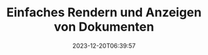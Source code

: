 ---
############################# Static ##########################
layout: "family"
date: 2023-12-20T06:39:57
draft: false

product: "Viewer"
product_tag: "viewer"

############################# Head ############################
head_title: "API zum Rendern und Anzeigen von Dokumenten | On-Premise-API und Online-Service"
head_description: "Rendern und betrachten Sie Word-, PDF-, Excel-, Powerpoint- oder Bilddateien einfach und kostenlos"

############################# Header ##########################
title: "Einfaches Rendern und Anzeigen von Dokumenten"
description: |
  Leistungsstarke Viewer-API zum Rendern verschiedener Dateien in PDF, HTML und Bild.

  Laden Sie Dokumente aus verschiedenen Quellen, einschließlich Dateien, Streams, URLs, FTP-Servern, Amazon S3, Azure Blob Storage und mehr.

  Generieren Sie reaktionsfähige HTML-Seiten, schützen Sie die ausgegebenen PDF-Dateien und ordnen Sie ihre Seiten neu an, drehen Sie Seiten, rendern Sie bei Bedarf Notizen und Kommentare.

############################# Platforms ############################
supported_platforms:
  enable: true  
  head_title: "Wählen Sie Ihre Plattform"
  title: "Unterstützte Plattformen"
  description: "Die GroupDocs.Viewer-Bibliothek unterstützt die folgenden Betriebssysteme und Frameworks"
  details_link_title: "Erfahren Sie mehr"
  items:
    # supported_platforms loop
    - title: ".NET"
      description: "GroupDocs.Viewer for .NET"
      color: "blue"
      tag: "net"
      link: "/viewer/net/"
      features_link: "https://docs.groupdocs.com/viewer/net/system-requirements/"
      features:
        # features loop
        - content: ".NET Framework 4.6.2+  <br>  .NET Core 3.1  <br>  .NET 6+"
          rows: "3"
        # features loop
        - content: "Windows, Linux"
          rows: "1"
        # features loop
        - content: "Über 180 Dateiformate"
          rows: "1"
        # features loop
        - content: "UI-Paket für ASP.NET Core"
          rows: "1"
        # features loop
        - content: "ASP.NET WebForms Demo  <br>  ASP.NET MVC Demo  <br>  ASP.NET Core Demo"
          rows: "3"
    
    # supported_platforms loop
    - title: "Java"
      description: "GroupDocs.Viewer for Java"
      color: "red"
      tag: "java"
      link: "/viewer/java/"
      features_link: "https://docs.groupdocs.com/viewer/java/system-requirements/"
      features:
        # features loop
        - content: "J2SE 8.0 (1.8)+"
          rows: "3"
        # features loop
        - content:  "Windows, Linux, macOS"
          rows: "1"       
        # features loop
        - content: "Über 180 Dateiformate"
          rows: "1"
        # features loop
        - content:  "UI-Paket für Spring und Dropwizard"
          rows: "1"
        # features loop
        - content:  "Spring Demo  <br>  Dropwizard demo"
          rows: "3"

    # supported_platforms loop
    - title: "Node.js"
      description: "GroupDocs.Viewer for Node.js"
      color: "green"
      tag: "nodejs-java"
      link: "/viewer/nodejs-java/"
      features_link: "https://docs.groupdocs.com/viewer/nodejs-java/system-requirements/"
      features:
        # features loop
        - content: "Node.js 16+  <br>  and J2SE 8.0 (1.8)+"
          rows: "3"
        # features loop
        - content:  "Windows, Linux, macOS"
          rows: "1"
        # features loop
        - content:  "Über 180 Dateiformate"
          rows: "1"
        # features loop
        - content:  "UI-Paket – bald verfügbar"
          rows: "1" 
        # features loop
        - content:  "Demo – bald verfügbar"
          rows: "3" 

    # supported_platforms loop
    - title: "Python"
      description: "GroupDocs.Viewer for Python"
      color: "yellow"
      tag: "python-net"
      link: "/viewer/python-net/"
      features_link: "https://docs.groupdocs.com/viewer/python-net/system-requirements/"
      features:
        # features loop
        - content: "Python 3.9+  <br>  and .Net 6+"
          rows: "3"
        # features loop
        - content:  "Windows, Linux, macOS"
          rows: "1"
        # features loop
        - content:  "Über 180 Dateiformate"
          rows: "1"
        # features loop
        - content:  "UI-Paket – bald verfügbar"
          rows: "1" 
        # features loop
        - content:  "Demo – bald verfügbar"
          rows: "3" 

############################# Features ############################

features:
  enable: true
  title: "Funktionsumfang von GroupDocs.Viewer"
  description: "API zum Rendern von Dateien verschiedener Typen wie HTML, PDF, PNG und JPEG in Anwendungen, um sie ohne Software von Drittanbietern anzuzeigen."

  items:
    # feature loop
    - icon: "view"
      title: "Dokumente und Bilder ansehen"
      content: "Zeigen Sie Dokumente an, indem Sie sie als HTML-, PDF-, PNG- und JPEG-Dateien rendern."

    # feature loop
    - icon: "password"
      title: "Öffnen Sie geschützte Dokumente"
      content: "Geben Sie ein Passwort an, um verschlüsselte Dokumente zu öffnen."

    # feature loop
    - icon: "load"
      title: "Laden Sie Dateien von überall"
      content: "Laden Sie Dokumente aus verschiedenen Dateien, URLs, FTP-Servern, Amazon S3 und mehr."
    
    # feature loop
    - icon: "pages"
      title: "Rendern Sie alle oder bestimmte Seiten"
      content: "Geben Sie einen Bereich von Seitenzahlen an, die gerendert werden sollen."


############################# Code samples ############################
code_samples:
  enable: true
  title: "GroupDocs.Viewer-Codebeispiele"
  description: "Einige Anwendungsfälle typischer GroupDocs.Viewer-Vorgänge in C#, Java, TypeScript"
  items:
    # code sample loop
    - title: "So rendern Sie DOCX-Dateien in PDF"
      content: |
       Rendern Sie DOCX-Dokumente in PDF, ohne dass Microsoft Word oder andere Software installiert ist. Laden Sie DOCX-Dateien ganz einfach in Ihre .NET-Anwendung und zeigen Sie sie an, egal ob es sich um eine Web- oder Desktop-Anwendung handelt. Hier ist ein Beispiel für das Rendern einer DOCX-Datei in PDF:
      samples:
        - language: "C#"
          color: "blue"
          content: |
            ```csharp {style=abap}   
            // Laden Sie die DOCX-Datei zum Rendern
            using (Viewer viewer = new Viewer("sample.docx"))
            {
              // Rendern Sie DOCX in eine PDF-Datei
              PdfViewOptions viewOptions = new PdfViewOptions();
              viewer.View(viewOptions);
            }
            ```
        - language: "Java"
          color: "red"
          content: |
            ```java {style=abap}   
            import com.groupdocs.viewer.Viewer;
            import com.groupdocs.viewer.options.PdfViewOptions;
            // ...
            // Laden Sie die DOCX-Datei zum Rendern
            try (Viewer viewer = new Viewer("sample.docx")) {
                // Rendern Sie DOCX in eine PDF-Datei
                PdfViewOptions viewOptions = new PdfViewOptions();
                viewer.view(viewOptions);
            }
            ```
        - language: "TypeScript"
          color: "green"
          content: |
            ```javascript {style=abap}  
            // Laden Sie die DOCX-Datei zum Rendern
            const viewer = new groupdocs.viewer.Viewer("sample.docx")
            
            // Rendern Sie DOCX in eine PDF-Datei
            const viewOptions = groupdocs.viewer.PdfViewOptions(output.pdf)
            viewer.view(viewOptions)
            ```

        - language: "Python"
          color: "yellow"
          content: |
            ```python {style=abap} 
            import groupdocs.viewer as gv
            import groupdocs.viewer.options as gvo   
            // Laden Sie die DOCX-Datei zum Rendern
            with gv.Viewer("sample.docx") as viewer:
            
            // Rendern Sie DOCX in eine PDF-Datei
            viewOptions = gvo.PdfViewOptions("output.pdf")
            viewer.view(viewOptions)
            ```

############################# Formats ############################
formats:
  enable: true
  title:  "Über 180 Dateiformate werden unterstützt"
  description: "GroupDocs.Viewer unterstützt Vorgänge mit den gängigsten [Dateiformaten](https://docs.groupdocs.com/viewer/net/supported-document-formats/)"


############################# Metrics ############################

metrics:
  enable: true
  title: "Detaillierte Kennzahlen und statistische Erkenntnisse"
  description: "Tauchen Sie ein in eine detaillierte Aufschlüsselung unserer Schlüsselzahlen und bieten Sie umfassende Kennzahlen und statistische Einblicke in unsere Erfolge, Auswirkungen und unser Wachstum."

  items:
    # metrics loop
    - number: "180+"
      title: "Unterstützte Formate"
      content: "Sehen Sie sich problemlos über 180 Dateiformate an, darunter Dokumente, Bilder und CAD-Zeichnungen. Überwinden Sie Kompatibilitätsbarrieren und greifen Sie mit unserer umfassenden Anzeigelösung mühelos auf verschiedene Dateien zu."
    # metrics loop
    - number: "1.0M"
      title: "NuGet-Downloads"
      content: "Unsere NuGet-Paketlösung hat sich zu einer vertrauenswürdigen und weit verbreiteten Ressource in der Entwicklergemeinschaft entwickelt und bietet nahtlose Integration und wertvolle Funktionalität für unzählige Projekte."

    # metrics loop
    - number: "10+"
      title: "Bibliotheken"
      content: "Unser Produkt umfasst mehr als 10 Bibliotheken und bietet erweiterte Funktionen zur Optimierung der Leistung. Diese Bibliotheken sind darauf ausgelegt, unterschiedliche Entwicklungsanforderungen mit beispiellosen Fähigkeiten zu erfüllen."
    
    # metrics loop
    - number: "100+"
      title: "Zufriedene Kunden"
      content: "Wir beliefern die bekanntesten Marken rund um den Globus. Entdecken Sie, warum Hunderte GroupDocs.Viewer lieben! Entdecken Sie nahtlose Navigation, bequeme Zusammenarbeit und beispiellose Benutzerfreundlichkeit. Jetzt beitreten!"


############################# Customers ############################
# logo size X1 => 170:70  X2 => 340 : 140

customers:
  enable: true
  title: "Unsere zufriedenen Kunden"
  description: "GroupDocs-Bibliotheken werden von weltweit bekannten und angesehenen Marken auf der ganzen Welt eingesetzt."

  items:
    # customers loop
    - title: "BenQ Corporation"
      logo: "benq"
    # customers loop
    - title: "Nasdaq Stock Market"
      logo: "nasdaq"
    # customers loop
    - title: "AT&T Inc."
      logo: "att"
    # customers loop
    - title: "AstraZeneca"
      logo: "astrazeneca"
    # customers loop
    - title: "Central Bank of Argentina"
      logo: "argentinacentralbank"
    # customers loop
    - title: "Roche Holding AG"
      logo: "roche"
    # customers loop
    - title: "Capita"
      logo: "capita"
    # customers loop
    - title: "Axa S.A."
      logo: "axa"
    # customers loop
    - title: "Instructure Inc."
      logo: "instructure"
     # customers loop
    - title: "Wipro"
      logo: "wipro"



############################# Actions ############################

actions:
  enable: true
  title: "Bereit anzufangen?"
  description: "Testen Sie die Funktionen von GroupDocs.Viewer kostenlos oder fordern Sie eine Lizenz an"

  items:
    #  loop
    - title: ".NET"
      link: "/viewer/net/"
      color: "blue"
        #  loop
    - title: "Java"
      link: "/viewer/java/"
      color: "red"
        #  loop
    - title: "Node.js"
      link: "/viewer/nodejs-java/"
      color: "green"
        #  loop
    - title: "Python"
      link: "/viewer/python-net/"
      color: "yellow"

############################# Faq ############################

faq:
  enable: true
  title: "Häufige Fragen und Bedenken"
  description: "In unserem FAQ-Bereich finden Sie Antworten auf häufig gestellte Fragen, um schnell auf Ihre Fragen und Bedenken einzugehen."

  items:
    #  loop
    - question: "Kann ich GroupDocs-Produkte vor dem Kauf testen?"
      answer: |
        Ja! Für alle GroupDocs-Produkte ist eine risikofreie Testversion verfügbar. Wir empfehlen Entwicklern dringend, unsere APIs vor dem Kauf herunterzuladen und auszuprobieren, um sicherzustellen, dass sie Ihre Anforderungen zu 100 % erfüllen.
    #  loop
    - question: "Führt GroupDocs Produktvorführungen durch?"
      answer: |
        Nein, unser Fokus liegt auf unseren APIs und der Herstellung möglichst funktionaler und stabiler Produkte. Wir bieten voll funktionsfähige und kostenlose Testversionen in Form einer [temporären Lizenz](https://purchase.groupdocs.com/temporary-license/) an, damit Sie das Produkt selbst testen können.
    #  loop
    - question: "Wo kann ich das Produkt herunterladen?"
      answer: |
        Alle Produkte können von der [Website](https://releases.groupdocs.com) heruntergeladen werden. Wir versenden keine physischen Kopien unserer Software per Post.    
    #  loop
    - question: "Gelten GroupDocs-Entwicklerlizenzen pro Benutzer oder pro benanntem Benutzer?"
      answer: |
        GroupDocs Developer-Lizenzen gelten pro Benutzer, nicht pro benanntem Benutzer. Wir verstehen, dass sich die Mitglieder eines Codierungsteams im Laufe der Zeit ändern können und dass es nicht praktikabel ist, die Lizenz jedes Mal aktualisieren zu müssen.
    #  loop
    - question: "Benötigen wir eine Lizenz nur für aktive Entwickler? Wir haben zum Beispiel ein Team aus zwei Entwicklern, die in Schicht A arbeiten, und ein zweites Team aus zwei Entwicklern, die in Schicht B arbeiten. Brauchen wir in dieser Situation zwei oder vier Lizenzen?"
      answer: |
        Alle Entwickler, die an dem Projekt arbeiten, müssen lizenziert sein. In dieser Situation geht GroupDocs davon aus, dass Ihr Team aus vier Mitgliedern besteht (auch wenn diese zu unterschiedlichen Zeiten arbeiten).

############################# Cloud ############################

cloud_links:
  enable: true
  title: "GroupDocs.Viewer Low-Code-APIs"
  description: "Beschleunigen Sie die Anzeige von Dokumenten oder Bildern in jeder Art von Anwendung mit unserer cloudbasierten REST-API"

  items:
    #  loop
    - icon: "groupdocs_viewer-for-curl"
      title: "GroupDocs.Viewer Cloud for cURL"
      link: "https://products.groupdocs.cloud/viewer/curl"
      content: "Verwenden Sie die cURL RESTful Document Viewer-API, um Microsoft Office, PDF und verschiedene andere Standarddateiformate in Ihren Anwendungen effizient darzustellen und darzustellen."

    #  loop
    - icon: "groupdocs_viewer-for-net"
      title: "GroupDocs.Viewer Cloud for .NET"
      link: "https://products.groupdocs.cloud/viewer/net"
      content: "Verbessern Sie die Anzeigefunktionen für Dokumente in .NET-Anwendungen mit dem Cloud SDK für .NET. Zeigen Sie Dokumente nahtlos in den Formaten HTML, PDF oder Bild an."
    #  loop
    - icon: "groupdocs_viewer-for-java"
      title: "GroupDocs.Viewer Cloud for Java"
      link: "https://products.groupdocs.cloud/viewer/java"
      content: "Integrieren Sie erweiterte Dokument-Rendering-Funktionen in Ihre Java-Anwendungen mit einem speziell entwickelten Document Viewer SDK für Java."

############################# Apps ############################

app_links:
  enable: true
  title: "GroupDocs.Viewer NoCode-Apps"
  description: "Online-Anwendung, mit der Sie über 180 gängige Dateiformate im Browser anzeigen können"

  items:
    #  loop
    - icon: "groupdocs_viewer-app"
      title: "GroupDocs.Viewer Total"
      link: "https://products.groupdocs.app/viewer/total"
      content: "Entdecken Sie eine kostenlose Online-Anwendung, um über 180 Dateiformate direkt in Ihrem bevorzugten Webbrowser anzuzeigen."

    #  loop
    - icon: "groupdocs_words-app"
      title:  "GroupDocs.Viewer DOCX"
      link: "https://products.groupdocs.app/viewer/docx"
      content: "Webbasiertes Tool zum mühelosen Anzeigen von Microsoft Word-Dateien auf verschiedenen Geräten."

    #  loop
    - icon: "groupdocs_pdf-app"
      title:  "GroupDocs.Viewer PDF"
      link: "https://products.groupdocs.app/viewer/pdf"
      content: "Öffnen und betrachten Sie PDF-Dateien online mit dem kostenlosen PDF-Viewer."
    

---